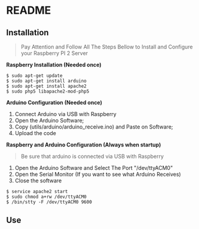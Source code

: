 README
======

Installation
------------
> Pay Attention and Follow All The Steps Bellow to Install and Configure your Raspberry PI 2 Server

**Raspberry Installation (Needed once)**
```
$ sudo apt-get update
$ sudo apt-get install arduino
$ sudo apt-get install apache2
$ sudo php5 libapache2-mod-php5 
```


**Arduino Configuration (Needed once)**
1. Connect Arduino via USB with Raspberry
1. Open the Arduino Software;
1. Copy (utils/arduino/arduino_receive.ino) and Paste on Software;
1. Upload the code



**Raspberry and Arduino Configuration (Always when startup)**
> Be sure that arduino is connected via USB with Raspberry

1. Open the Arduino Software and Select The Port "/dev/ttyACM0"
1. Open the Serial Monitor (If you want to see what Arduino Receives)
1. Close the software

```
$ service apache2 start
$ sudo chmod a+rw /dev/ttyACM0
$ /bin/stty -F /dev/ttyACM0 9600
```


Use
---


